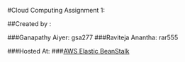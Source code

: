 #Cloud Computing Assignment 1:

##Created by :

###Ganapathy Aiyer: gsa277
###Raviteja Anantha: rar555

###Hosted At:
###[AWS Elastic BeanStalk](http://node-express-env.2vrmnppfsx.us-west-2.elasticbeanstalk.com/)
